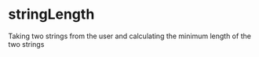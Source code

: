 # stringLength
Taking two strings from the user and calculating the minimum length of the two strings

